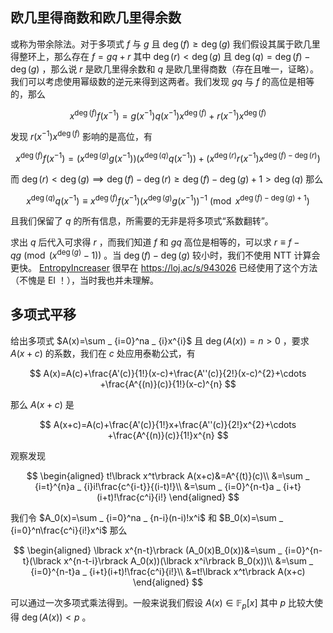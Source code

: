 ## 欧几里得商数和欧几里得余数

或称为带余除法。对于多项式 $f$ 与 $g$ 且 $\deg(f)\geq\deg(g)$ 我们假设其属于欧几里得整环上，那么存在 $f=gq+r$ 其中 $\deg(r)\lt \deg(g)$ 且 $\deg(q)=\deg(f)-\deg(g)$ ，那么说 $r$ 是欧几里得余数和 $q$ 是欧几里得商数（存在且唯一，证略）。我们可以考虑使用幂级数的逆元来得到这两者。我们发现 $gq$ 与 $f$ 的高位是相等的，那么

$$
x^{\deg(f)}f\left(x^{-1}\right)=g\left(x^{-1}\right)q\left(x^{-1}\right)x^{\deg(f)}+r\left(x^{-1}\right)x^{\deg(f)}
$$

发现 $r\left(x^{-1}\right)x^{\deg(f)}$ 影响的是高位，有

$$
x^{\deg(f)}f\left(x^{-1}\right)=\left(x^{\deg(g)}g\left(x^{-1}\right)\right)\left(x^{\deg(q)}q\left(x^{-1}\right)\right)+\left(x^{\deg(r)}r\left(x^{-1}\right)x^{\deg(f)-\deg(r)}\right)
$$

而 $\deg(r)\lt\deg(g)\implies \deg(f)-\deg(r)\geq\deg(f)-\deg(g)+1\gt\deg(q)$ 那么

$$
x^{\deg(q)}q\left(x^{-1}\right)\equiv x^{\deg(f)}f\left(x^{-1}\right)\left(x^{\deg(g)}g\left(x^{-1}\right)\right)^{-1}\pmod{x^{\deg(f)-\deg(g)+1}}
$$

且我们保留了 $q$ 的所有信息，所需要的无非是将多项式“系数翻转”。

求出 $q$ 后代入可求得 $r$ ，而我们知道 $f$ 和 $gq$ 高位是相等的，可以求 $r\equiv f-qg\pmod{(x^{\deg(g)}-1)}$ 。当 $\deg(f)-\deg(g)$ 较小时，我们不使用 NTT 计算会更快。 [EntropyIncreaser](https://loj.ac/u/EntropyIncreaser) 很早在 <https://loj.ac/s/943026> 已经使用了这个方法（不愧是 EI ！），当时我也并未理解。

## 多项式平移

给出多项式 $A(x)=\sum _ {i=0}^na _ {i}x^{i}$ 且 $\deg(A(x))=n\gt 0$ ，要求 $A(x+c)$ 的系数，我们在 $c$ 处应用泰勒公式，有

$$
A(x)=A(c)+\frac{A'(c)}{1!}(x-c)+\frac{A''(c)}{2!}(x-c)^{2}+\cdots +\frac{A^{(n)}(c)}{1!}(x-c)^{n}
$$

那么 $A(x+c)$ 是

$$
A(x+c)=A(c)+\frac{A'(c)}{1!}x+\frac{A''(c)}{2!}x^{2}+\cdots +\frac{A^{(n)}(c)}{1!}x^{n}
$$

观察发现

$$
\begin{aligned}
t!\lbrack x^t\rbrack A(x+c)&=A^{(t)}(c)\\
&=\sum _ {i=t}^{n}a _ {i}i!\frac{c^{i-t}}{(i-t)!}\\
&=\sum _ {i=0}^{n-t}a _ {i+t}(i+t)!\frac{c^i}{i!}
\end{aligned}
$$

我们令 $A_0(x)=\sum _ {i=0}^na _ {n-i}(n-i)!x^i$ 和 $B_0(x)=\sum _ {i=0}^n\frac{c^i}{i!}x^i$ 那么

$$
\begin{aligned}
\lbrack x^{n-t}\rbrack (A_0(x)B_0(x))&=\sum _ {i=0}^{n-t}(\lbrack x^{n-t-i}\rbrack A_0(x))(\lbrack x^i\rbrack B_0(x))\\
&=\sum _ {i=0}^{n-t}a _ {i+t}(i+t)!\frac{c^i}{i!}\\
&=t!\lbrack x^t\rbrack A(x+c)
\end{aligned}
$$

<!-- 注意这里的 Markdown 中 `[]()` 这种不能挨着写，否则会识别错误！ -->

可以通过一次多项式乘法得到。一般来说我们假设 $A(x)\in\mathbb{F} _ p\lbrack x\rbrack$ 其中 $p$ 比较大使得 $\deg(A(x))\lt p$ 。

